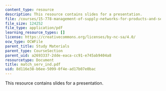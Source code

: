 ```yaml
---
content_type: resource
description: This resource contains slides for a presentation.
file: /courses/15-778-management-of-supply-networks-for-products-and-services-summer-2004/8d116e38b6ee50990f4ead17b07e0bac_match_serv_ind.pdf
file_size: 124252
file_type: application/pdf
learning_resource_types: []
license: https://creativecommons.org/licenses/by-nc-sa/4.0/
ocw_type: OCWFile
parent_title: Study Materials
parent_type: CourseSection
parent_uid: a2693337-2dde-eaca-cc91-e745ab9404a8
resourcetype: Document
title: match_serv_ind.pdf
uid: 8d116e38-b6ee-5099-0f4e-ad17b07e0bac
---
```

This resource contains slides for a presentation.